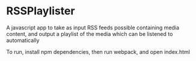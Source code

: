 # RSSPlaylister

A javascript app to take as input RSS feeds possible containing media content, and output a playlist of the media which can be listened to automatically

To run, install npm dependencies, then run webpack, and open index.html